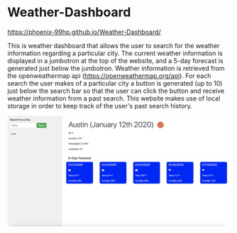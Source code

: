 # Weather-Dashboard

https://phoenix-99hp.github.io/Weather-Dashboard/

This is weather dashboard that allows the user to search for the weather information regarding a particular city. The current weather information is displayed in a jumbotron at the top of the website, and a 5-day forecast is generated just below the jumbotron. Weather information is retrieved from the openweathermap api (https://openweathermap.org/api). For each search the user makes of a particular city a button is generated (up to 10) just below the search bar so that the user can click the button and receive weather information from a past search. This website makes use of local storage in order to keep track of the user's past search history. 

![](assets/images/weather-dashboard-screenshot.png)